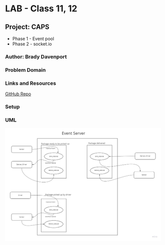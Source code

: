 # LAB - Class 11, 12

## Project: CAPS

* Phase 1 - Event pool
* Phase 2 - socket.io

### Author: Brady Davenport

### Problem Domain

### Links and Resources

[GitHub Repo](https://github.com/bradydavenport/caps)

### Setup

### UML

![caps](/public/img/caps.jpg)
